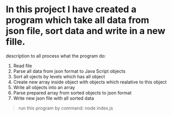 # In this project I have created a program which take all data from json file, sort data and write in a new fille.

description to all process what the program do:

1. Read file
2. Parse all data from json format to Java Script objects
3. Sort all ojects by levels which has all object
4. Create new array inside object with objects which realative to this object
5. Write all objects into an array
6. Parse prepared array from sorted objects to json format
7. Write new json file with all sorted data

> run this program by command: node index.js 
